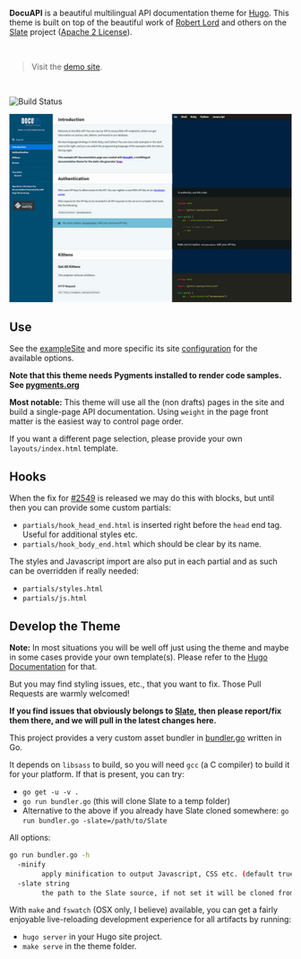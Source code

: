 **DocuAPI** is a beautiful multilingual API documentation theme for [Hugo](http://gohugo.io/). This theme is built on top of the beautiful work of [Robert Lord](https://github.com/lord) and others on the [Slate](https://github.com/lord/slate) project ([Apache 2 License](https://github.com/lord/slate/blob/master/LICENSE)).

<br/>

> Visit the [demo site](http://docuapi.com/).

<br/>

![Build Status](https://circleci.com/gh/bep/docuapi.svg?style=shield&circle-token=:circle-ci-badge-token)

![Screenshot DocuAPI Example site](https://raw.githubusercontent.com/bep/docuapi/master/images/screenshot.png)

## Use

See the [exampleSite](https://github.com/bep/docuapi/tree/master/exampleSite) and more specific its site [configuration](https://github.com/bep/docuapi/blob/master/exampleSite/config.toml) for the available options.

**Note that this theme needs Pygments installed to render code samples. See [pygments.org](http://pygments.org/)**

**Most notable:** This theme will use all the (non drafts) pages in the site and build a single-page API documentation. Using `weight` in the page front matter is the easiest way to control page order.

If you want a different page selection, please provide your own `layouts/index.html` template.

## Hooks

When the fix for [#2549](https://github.com/spf13/hugo/issues/2549) is released we may do this with blocks, but until then you can provide some custom partials:

* `partials/hook_head_end.html` is inserted right before the `head` end tag. Useful for additional styles etc.
* `partials/hook_body_end.html` which should be clear by its name.

The styles and Javascript import are also put in each partial and as such can be overridden if really needed:

* `partials/styles.html`
* `partials/js.html`

## Develop the Theme

**Note:** In most situations you will be well off just using the theme and maybe in some cases provide your own template(s). Please refer to the [Hugo Documentation](http://gohugo.io/overview/introduction/) for that.

But you may find styling issues, etc., that you want to fix. Those Pull Requests are warmly welcomed!

**If you find issues that obviously belongs to  [Slate](https://github.com/lord/slate), then please report/fix them there, and we will pull in the latest changes here.**

This project provides a very custom asset bundler in [bundler.go](https://github.com/bep/docuapi/blob/master/bundler.go) written in Go.

It depends on `libsass` to build, so you will need `gcc` (a C compiler) to build it for your platform. If that is present, you can try:

* `go get -u -v .`
* `go run bundler.go` (this will clone Slate to a temp folder)
* Alternative  to the above if you already have Slate cloned somewhere: `go run bundler.go -slate=/path/to/Slate`

All options:

```bash
go run bundler.go -h
  -minify
    	apply minification to output Javascript, CSS etc. (default true)
  -slate string
    	the path to the Slate source, if not set it will be cloned from https://github.com/lord/slate.git
```

With `make` and `fswatch` (OSX only, I believe) available, you can get a fairly enjoyable live-reloading development experience for all artifacts by running:

* `hugo server` in your Hugo site project.
* `make serve` in the theme folder.





